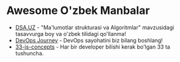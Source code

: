 # Awesome O'zbek Manbalar

- [DSA.UZ](https://dsa-uz.vercel.app/) - "Ma'lumotlar strukturasi va Algoritmlar" mavzusidagi tasavvurga boy va o'zbek tilidagi qo'llanma!
- [DevOps Journey](https://devops-journey.uz/) - DevOps sayohatini biz bilang boshlang!
- [33-js-concepts](https://github.com/smnv-shokh/33-js-concepts) - Har bir developer bilishi kerak bo'lgan 33 ta tushuncha.
